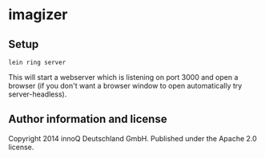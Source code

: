 imagizer
========

## Setup

	lein ring server

This will start a webserver which is listening on port 3000 and open a browser (if you don't want a browser window to open automatically try server-headless).

## Author information and license

Copyright 2014 innoQ Deutschland GmbH. Published under the Apache 2.0 license.